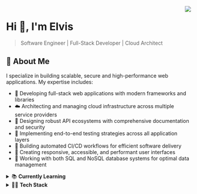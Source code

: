 <img align="right" src="https://visitor-badge.laobi.icu/badge?page_id=gisioraelvis.gisioraelvis">

# Hi 👋, I'm Elvis

> Software Engineer | Full-Stack Developer | Cloud Architect

## 📖 About Me

I specialize in building scalable, secure and high-performance web applications. My expertise includes:

- 🚀 Developing full-stack web applications with modern frameworks and libraries
- ☁️ Architecting and managing cloud infrastructure across multiple service providers
- 🔌 Designing robust API ecosystems with comprehensive documentation and security
- 🧪 Implementing end-to-end testing strategies across all application layers
- 🔄 Building automated CI/CD workflows for efficient software delivery
- 📱 Creating responsive, accessible, and performant user interfaces
- 💾 Working with both SQL and NoSQL database systems for optimal data management

<details>
<summary>📚 <b>Currently Learning</b></summary>

I'm currently focused on mastering Solutions Architecture, Systems Scalability and Availability. Diving deep into:

- 🏗️ Enterprise-level architectural patterns for distributed systems
- ☁️ Multi-cloud deployment strategies and best practices
- 🔄 High-availability design patterns for mission-critical applications
- 🧩 Microservices orchestration at scale
- 💰 Cloud cost optimization and resource governance
</details>

<details>
<summary> 👨‍💻 <b>Tech Stack</b></summary>

##### 🌐 Frontend

<img src="https://img.shields.io/badge/-HTML5-E34F26?style=flat&logo=html5&logoColor=white" />
<img src="https://img.shields.io/badge/-CSS3-1572B6?style=flat&logo=css3" />
<img src="https://img.shields.io/badge/-JavaScript-F7DF1E?style=flat&logo=javascript&logoColor=black" />
<img src="https://img.shields.io/badge/-TypeScript-3178C6?style=flat&logo=typescript&logoColor=white" />
<img src="https://img.shields.io/badge/-React-61DAFB?style=flat&logo=react&logoColor=black" />
<img src="https://img.shields.io/badge/-Next.js-000000?style=flat&logo=next.js" />
<img src="https://img.shields.io/badge/-Angular-DD0031?style=flat&logo=angular" />
<img src="https://img.shields.io/badge/-Tailwind-06B6D4?style=flat&logo=tailwindcss&logoColor=white" />

##### 🛠️ Backend

<img src="https://img.shields.io/badge/-Node.js-339933?style=flat&logo=node.js&logoColor=white" />
<img src="https://img.shields.io/badge/-Express-000000?style=flat&logo=express" />
<img src="https://img.shields.io/badge/-NestJS-E0234E?style=flat&logo=nestjs&logoColor=white" />
<img src="https://img.shields.io/badge/-Java-007396?style=flat&logo=java&logoColor=white" />
<img src="https://img.shields.io/badge/-Spring-6DB33F?style=flat&logo=spring&logoColor=white" />
<img src="https://img.shields.io/badge/-C%23-239120?style=flat&logo=csharp&logoColor=white" />
<img src="https://img.shields.io/badge/-.NET-512BD4?style=flat&logo=dotnet" />

##### 💾 Databases

<img src="https://img.shields.io/badge/-MongoDB-47A248?style=flat&logo=mongodb&logoColor=white" />
<img src="https://img.shields.io/badge/-PostgreSQL-4169E1?style=flat&logo=postgresql&logoColor=white" />
<img src="https://img.shields.io/badge/-MySQL-4479A1?style=flat&logo=mysql&logoColor=white" />
<img src="https://img.shields.io/badge/-SQL_Server-CC2927?style=flat&logo=microsoftsqlserver&logoColor=white" />
<img src="https://img.shields.io/badge/-SQLite-003B57?style=flat&logo=sqlite&logoColor=white" />
<img src="https://img.shields.io/badge/-Redis-DC382D?style=flat&logo=redis&logoColor=white" />

###### 🧪 Testing

<img src="https://img.shields.io/badge/-Jest-C21325?style=flat&logo=jest&logoColor=white" />
<img src="https://img.shields.io/badge/-JUnit-25A162?style=flat&logo=junit5&logoColor=white" />
<img src="https://img.shields.io/badge/-Cypress-17202C?style=flat&logo=cypress&logoColor=white" />
<img src="https://img.shields.io/badge/-Playwright-2EAD33?style=flat&logo=playwright&logoColor=white" />
<img src="https://img.shields.io/badge/-Postman-FF6C37?style=flat&logo=postman&logoColor=white" />

##### ⚙️ DevOps & Cloud

<img src="https://img.shields.io/badge/-Azure-0078D4?style=flat&logo=microsoftazure" />
<img src="https://img.shields.io/badge/-AWS-232F3E?style=flat&logo=amazonaws" />
<img src="https://img.shields.io/badge/-GCP-4285F4?style=flat&logo=googlecloud&logoColor=white" />
<img src="https://img.shields.io/badge/-Docker-2496ED?style=flat&logo=docker&logoColor=white" />
<img src="https://img.shields.io/badge/-Kubernetes-326CE5?style=flat&logo=kubernetes&logoColor=white" />
<img src="https://img.shields.io/badge/-GitHub_Actions-2088FF?style=flat&logo=githubactions&logoColor=white" />
<img src="https://img.shields.io/badge/-Azure_DevOps-0078D7?style=flat&logo=azuredevops&logoColor=white" />
<img src="https://img.shields.io/badge/-Terraform-7B42BC?style=flat&logo=terraform&logoColor=white" />

</details>

